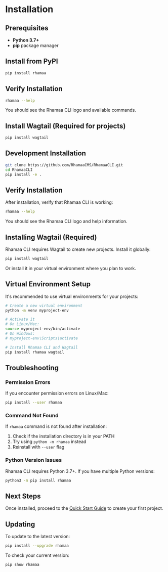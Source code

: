 # Installation

## Prerequisites

- **Python 3.7+**
- **pip** package manager

## Install from PyPI

```bash
pip install rhamaa
```

## Verify Installation

```bash
rhamaa --help
```

You should see the Rhamaa CLI logo and available commands.

## Install Wagtail (Required for projects)

```bash
pip install wagtail
```

## Development Installation

```bash
git clone https://github.com/RhamaaCMS/RhamaaCLI.git
cd RhamaaCLI
pip install -e .
```

## Verify Installation

After installation, verify that Rhamaa CLI is working:

```bash
rhamaa --help
```

You should see the Rhamaa CLI logo and help information.

## Installing Wagtail (Required)

Rhamaa CLI requires Wagtail to create new projects. Install it globally:

```bash
pip install wagtail
```

Or install it in your virtual environment where you plan to work.

## Virtual Environment Setup

It's recommended to use virtual environments for your projects:

```bash
# Create a new virtual environment
python -m venv myproject-env

# Activate it
# On Linux/Mac:
source myproject-env/bin/activate
# On Windows:
# myproject-env\Scripts\activate

# Install Rhamaa CLI and Wagtail
pip install rhamaa wagtail
```

## Troubleshooting

### Permission Errors

If you encounter permission errors on Linux/Mac:

```bash
pip install --user rhamaa
```

### Command Not Found

If `rhamaa` command is not found after installation:

1. Check if the installation directory is in your PATH
2. Try using `python -m rhamaa` instead
3. Reinstall with `--user` flag

### Python Version Issues

Rhamaa CLI requires Python 3.7+. If you have multiple Python versions:

```bash
python3 -m pip install rhamaa
```

## Next Steps

Once installed, proceed to the [Quick Start Guide](quick-start.md) to create your first project.

## Updating

To update to the latest version:

```bash
pip install --upgrade rhamaa
```

To check your current version:

```bash
pip show rhamaa
```